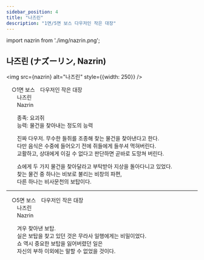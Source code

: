 ```yaml
---
sidebar_position: 4
title: "나즈린"
description: "1면/5면 보스 다우저인 작은 대장"
---
```


import nazrin from './img/nazrin.png';

## 나즈린 (ナズーリン, Nazrin)

<img src={nazrin} alt="나즈린" style={{width: 250}} />

　○1면 보스　다우저인 작은 대장  
　　나즈린  
　　Nazrin  

　　종족: 요괴쥐  
　　능력: 물건을 찾아내는 정도의 능력  

　　진짜 다우저. 무수한 들쥐를 조종해 찾는 물건을 찾아낸다고 한다.  
　　다만 음식은 수중에 들어오기 전에 쥐들에게 들쑤셔 먹혀버린다.  
　　교활하고, 상대에게 이길 수 없다고 판단하면 곧바로 도망쳐 버린다.  

　　쇼에게 두 가지 물건을 찾아달라고 부탁받아 지상을 돌아다니고 있었다.  
　　찾는 물건 중 하나는 비보로 불리는 비창의 파편,  
　　다른 하나는 비사문천의 보탑이다.  

---

　○5면 보스　다우저인 작은 대장  
　　나즈린  
　　Nazrin  

　　겨우 찾아낸 보탑.  
　　실은 보탑을 찾고 있던 것은 무라사 일행에게는 비밀이었다.  
　　쇼 역시 중요한 보탑을 잃어버렸던 일은  
　　자신의 부하 이외에는 말할 수 없었을 것이다.
